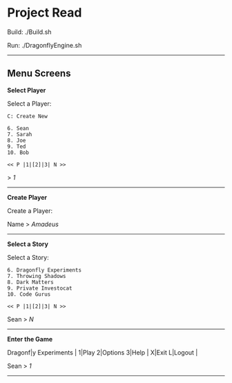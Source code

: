 Project Read
===

Build: ./Build.sh

Run: ./DragonflyEngine.sh

-------------------

Menu Screens
---

**Select Player**

Select a Player:

	C: Create New

	6. Sean
	7. Sarah
	8. Joe
	9. Ted
	10. Bob

	<< P |1|[2]|3| N >>

 \> *1*

-------------------

**Create Player**

Create a Player:

Name > *Amadeus*


-------------------

**Select a Story**

Select a Story:

	6. Dragonfly Experiments
	7. Throwing Shadows
	8. Dark Matters
	9. Private Investocat
	10. Code Gurus

	<< P |1|[2]|3| N >>

Sean > *N*

-------------------

**Enter the Game**

Dragonf|y Experiments
       |
      1|Play
      2|Options
      3|Help
       |
      X|Exit
      L|Logout
       |

Sean > *1*

-------------------

